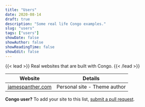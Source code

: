 ```yaml
---
title: "Users"
date: 2020-08-14
draft: true
description: "Some real life Congo examples."
slug: "users"
tags: ["users"]
showDate: false
showAuthor: false
showReadingTime: false
showEdit: false
---
```


{{< lead >}}
Real websites that are built with Congo.
{{< /lead >}}

| Website                                          | Details                      |
| ------------------------------------------------ | ---------------------------- |
| [jamespanther.com](https://www.jamespanther.com) | Personal site - Theme author |

**Congo user?** To add your site to this list, [submit a pull request](https://github.com/jpanther/congo/blob/dev/exampleSite/content/users.md).
